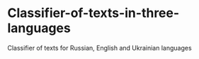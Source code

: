 # Classifier-of-texts-in-three-languages
Classifier of texts for Russian, English and Ukrainian languages
